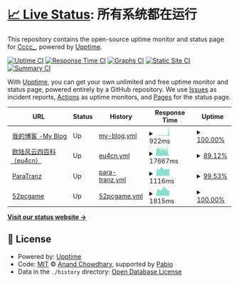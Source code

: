 # [📈 Live Status](https://status.iscccc.eu.org): <!--live status--> **所有系统都在运行**

This repository contains the open-source uptime monitor and status page for [Cccc\_](https://blog.iscccc.eu.org/), powered by [Upptime](https://github.com/upptime/upptime).

[![Uptime CI](https://github.com/Cccc-owo/upptime/workflows/Uptime%20CI/badge.svg)](https://github.com/Cccc-owo/upptime/actions?query=workflow%3A%22Uptime+CI%22)
[![Response Time CI](https://github.com/Cccc-owo/upptime/workflows/Response%20Time%20CI/badge.svg)](https://github.com/Cccc-owo/upptime/actions?query=workflow%3A%22Response+Time+CI%22)
[![Graphs CI](https://github.com/Cccc-owo/upptime/workflows/Graphs%20CI/badge.svg)](https://github.com/Cccc-owo/upptime/actions?query=workflow%3A%22Graphs+CI%22)
[![Static Site CI](https://github.com/Cccc-owo/upptime/workflows/Static%20Site%20CI/badge.svg)](https://github.com/Cccc-owo/upptime/actions?query=workflow%3A%22Static+Site+CI%22)
[![Summary CI](https://github.com/Cccc-owo/upptime/workflows/Summary%20CI/badge.svg)](https://github.com/Cccc-owo/upptime/actions?query=workflow%3A%22Summary+CI%22)

With [Upptime](https://upptime.js.org), you can get your own unlimited and free uptime monitor and status page, powered entirely by a GitHub repository. We use [Issues](https://github.com/Cccc-owo/upptime/issues) as incident reports, [Actions](https://github.com/Cccc-owo/upptime/actions) as uptime monitors, and [Pages](https://status.iscccc.eu.org) for the status page.

<!--start: status pages-->
<!-- This summary is generated by Upptime (https://github.com/upptime/upptime) -->
<!-- Do not edit this manually, your changes will be overwritten -->
<!-- prettier-ignore -->
| URL | Status | History | Response Time | Uptime |
| --- | ------ | ------- | ------------- | ------ |
| <img alt="" src="https://icons.duckduckgo.com/ip3/blog.iscccc.eu.org.ico" height="13"> [我的博客 -My Blog](https://blog.iscccc.eu.org) | Up | [my-blog.yml](https://github.com/Cccc-owo/upptime/commits/HEAD/history/my-blog.yml) | <details><summary><img alt="Response time graph" src="./graphs/my-blog/response-time-week.png" height="20"> 922ms</summary><br><a href="https://status.iscccc.eu.org/history/my-blog"><img alt="Response time 466" src="https://img.shields.io/endpoint?url=https%3A%2F%2Fraw.githubusercontent.com%2FCccc-owo%2Fupptime%2FHEAD%2Fapi%2Fmy-blog%2Fresponse-time.json"></a><br><a href="https://status.iscccc.eu.org/history/my-blog"><img alt="24-hour response time 331" src="https://img.shields.io/endpoint?url=https%3A%2F%2Fraw.githubusercontent.com%2FCccc-owo%2Fupptime%2FHEAD%2Fapi%2Fmy-blog%2Fresponse-time-day.json"></a><br><a href="https://status.iscccc.eu.org/history/my-blog"><img alt="7-day response time 922" src="https://img.shields.io/endpoint?url=https%3A%2F%2Fraw.githubusercontent.com%2FCccc-owo%2Fupptime%2FHEAD%2Fapi%2Fmy-blog%2Fresponse-time-week.json"></a><br><a href="https://status.iscccc.eu.org/history/my-blog"><img alt="30-day response time 475" src="https://img.shields.io/endpoint?url=https%3A%2F%2Fraw.githubusercontent.com%2FCccc-owo%2Fupptime%2FHEAD%2Fapi%2Fmy-blog%2Fresponse-time-month.json"></a><br><a href="https://status.iscccc.eu.org/history/my-blog"><img alt="1-year response time 466" src="https://img.shields.io/endpoint?url=https%3A%2F%2Fraw.githubusercontent.com%2FCccc-owo%2Fupptime%2FHEAD%2Fapi%2Fmy-blog%2Fresponse-time-year.json"></a></details> | <details><summary><a href="https://status.iscccc.eu.org/history/my-blog">100.00%</a></summary><a href="https://status.iscccc.eu.org/history/my-blog"><img alt="All-time uptime 100.00%" src="https://img.shields.io/endpoint?url=https%3A%2F%2Fraw.githubusercontent.com%2FCccc-owo%2Fupptime%2FHEAD%2Fapi%2Fmy-blog%2Fuptime.json"></a><br><a href="https://status.iscccc.eu.org/history/my-blog"><img alt="24-hour uptime 100.00%" src="https://img.shields.io/endpoint?url=https%3A%2F%2Fraw.githubusercontent.com%2FCccc-owo%2Fupptime%2FHEAD%2Fapi%2Fmy-blog%2Fuptime-day.json"></a><br><a href="https://status.iscccc.eu.org/history/my-blog"><img alt="7-day uptime 100.00%" src="https://img.shields.io/endpoint?url=https%3A%2F%2Fraw.githubusercontent.com%2FCccc-owo%2Fupptime%2FHEAD%2Fapi%2Fmy-blog%2Fuptime-week.json"></a><br><a href="https://status.iscccc.eu.org/history/my-blog"><img alt="30-day uptime 100.00%" src="https://img.shields.io/endpoint?url=https%3A%2F%2Fraw.githubusercontent.com%2FCccc-owo%2Fupptime%2FHEAD%2Fapi%2Fmy-blog%2Fuptime-month.json"></a><br><a href="https://status.iscccc.eu.org/history/my-blog"><img alt="1-year uptime 100.00%" src="https://img.shields.io/endpoint?url=https%3A%2F%2Fraw.githubusercontent.com%2FCccc-owo%2Fupptime%2FHEAD%2Fapi%2Fmy-blog%2Fuptime-year.json"></a></details>
| <img alt="" src="https://icons.duckduckgo.com/ip3/www.eu4cn.com.ico" height="13"> [欧陆风云四百科（eu4cn）](https://www.eu4cn.com) | Up | [eu4cn.yml](https://github.com/Cccc-owo/upptime/commits/HEAD/history/eu4cn.yml) | <details><summary><img alt="Response time graph" src="./graphs/eu4cn/response-time-week.png" height="20"> 17667ms</summary><br><a href="https://status.iscccc.eu.org/history/eu4cn"><img alt="Response time 10089" src="https://img.shields.io/endpoint?url=https%3A%2F%2Fraw.githubusercontent.com%2FCccc-owo%2Fupptime%2FHEAD%2Fapi%2Feu4cn%2Fresponse-time.json"></a><br><a href="https://status.iscccc.eu.org/history/eu4cn"><img alt="24-hour response time 3436" src="https://img.shields.io/endpoint?url=https%3A%2F%2Fraw.githubusercontent.com%2FCccc-owo%2Fupptime%2FHEAD%2Fapi%2Feu4cn%2Fresponse-time-day.json"></a><br><a href="https://status.iscccc.eu.org/history/eu4cn"><img alt="7-day response time 17667" src="https://img.shields.io/endpoint?url=https%3A%2F%2Fraw.githubusercontent.com%2FCccc-owo%2Fupptime%2FHEAD%2Fapi%2Feu4cn%2Fresponse-time-week.json"></a><br><a href="https://status.iscccc.eu.org/history/eu4cn"><img alt="30-day response time 12579" src="https://img.shields.io/endpoint?url=https%3A%2F%2Fraw.githubusercontent.com%2FCccc-owo%2Fupptime%2FHEAD%2Fapi%2Feu4cn%2Fresponse-time-month.json"></a><br><a href="https://status.iscccc.eu.org/history/eu4cn"><img alt="1-year response time 10089" src="https://img.shields.io/endpoint?url=https%3A%2F%2Fraw.githubusercontent.com%2FCccc-owo%2Fupptime%2FHEAD%2Fapi%2Feu4cn%2Fresponse-time-year.json"></a></details> | <details><summary><a href="https://status.iscccc.eu.org/history/eu4cn">89.12%</a></summary><a href="https://status.iscccc.eu.org/history/eu4cn"><img alt="All-time uptime 94.79%" src="https://img.shields.io/endpoint?url=https%3A%2F%2Fraw.githubusercontent.com%2FCccc-owo%2Fupptime%2FHEAD%2Fapi%2Feu4cn%2Fuptime.json"></a><br><a href="https://status.iscccc.eu.org/history/eu4cn"><img alt="24-hour uptime 100.00%" src="https://img.shields.io/endpoint?url=https%3A%2F%2Fraw.githubusercontent.com%2FCccc-owo%2Fupptime%2FHEAD%2Fapi%2Feu4cn%2Fuptime-day.json"></a><br><a href="https://status.iscccc.eu.org/history/eu4cn"><img alt="7-day uptime 89.12%" src="https://img.shields.io/endpoint?url=https%3A%2F%2Fraw.githubusercontent.com%2FCccc-owo%2Fupptime%2FHEAD%2Fapi%2Feu4cn%2Fuptime-week.json"></a><br><a href="https://status.iscccc.eu.org/history/eu4cn"><img alt="30-day uptime 95.01%" src="https://img.shields.io/endpoint?url=https%3A%2F%2Fraw.githubusercontent.com%2FCccc-owo%2Fupptime%2FHEAD%2Fapi%2Feu4cn%2Fuptime-month.json"></a><br><a href="https://status.iscccc.eu.org/history/eu4cn"><img alt="1-year uptime 94.79%" src="https://img.shields.io/endpoint?url=https%3A%2F%2Fraw.githubusercontent.com%2FCccc-owo%2Fupptime%2FHEAD%2Fapi%2Feu4cn%2Fuptime-year.json"></a></details>
| <img alt="" src="https://icons.duckduckgo.com/ip3/paratranz.cn.ico" height="13"> [ParaTranz](https://paratranz.cn/) | Up | [para-tranz.yml](https://github.com/Cccc-owo/upptime/commits/HEAD/history/para-tranz.yml) | <details><summary><img alt="Response time graph" src="./graphs/para-tranz/response-time-week.png" height="20"> 1116ms</summary><br><a href="https://status.iscccc.eu.org/history/para-tranz"><img alt="Response time 1175" src="https://img.shields.io/endpoint?url=https%3A%2F%2Fraw.githubusercontent.com%2FCccc-owo%2Fupptime%2FHEAD%2Fapi%2Fpara-tranz%2Fresponse-time.json"></a><br><a href="https://status.iscccc.eu.org/history/para-tranz"><img alt="24-hour response time 1384" src="https://img.shields.io/endpoint?url=https%3A%2F%2Fraw.githubusercontent.com%2FCccc-owo%2Fupptime%2FHEAD%2Fapi%2Fpara-tranz%2Fresponse-time-day.json"></a><br><a href="https://status.iscccc.eu.org/history/para-tranz"><img alt="7-day response time 1116" src="https://img.shields.io/endpoint?url=https%3A%2F%2Fraw.githubusercontent.com%2FCccc-owo%2Fupptime%2FHEAD%2Fapi%2Fpara-tranz%2Fresponse-time-week.json"></a><br><a href="https://status.iscccc.eu.org/history/para-tranz"><img alt="30-day response time 1128" src="https://img.shields.io/endpoint?url=https%3A%2F%2Fraw.githubusercontent.com%2FCccc-owo%2Fupptime%2FHEAD%2Fapi%2Fpara-tranz%2Fresponse-time-month.json"></a><br><a href="https://status.iscccc.eu.org/history/para-tranz"><img alt="1-year response time 1175" src="https://img.shields.io/endpoint?url=https%3A%2F%2Fraw.githubusercontent.com%2FCccc-owo%2Fupptime%2FHEAD%2Fapi%2Fpara-tranz%2Fresponse-time-year.json"></a></details> | <details><summary><a href="https://status.iscccc.eu.org/history/para-tranz">99.53%</a></summary><a href="https://status.iscccc.eu.org/history/para-tranz"><img alt="All-time uptime 98.89%" src="https://img.shields.io/endpoint?url=https%3A%2F%2Fraw.githubusercontent.com%2FCccc-owo%2Fupptime%2FHEAD%2Fapi%2Fpara-tranz%2Fuptime.json"></a><br><a href="https://status.iscccc.eu.org/history/para-tranz"><img alt="24-hour uptime 100.00%" src="https://img.shields.io/endpoint?url=https%3A%2F%2Fraw.githubusercontent.com%2FCccc-owo%2Fupptime%2FHEAD%2Fapi%2Fpara-tranz%2Fuptime-day.json"></a><br><a href="https://status.iscccc.eu.org/history/para-tranz"><img alt="7-day uptime 99.53%" src="https://img.shields.io/endpoint?url=https%3A%2F%2Fraw.githubusercontent.com%2FCccc-owo%2Fupptime%2FHEAD%2Fapi%2Fpara-tranz%2Fuptime-week.json"></a><br><a href="https://status.iscccc.eu.org/history/para-tranz"><img alt="30-day uptime 98.11%" src="https://img.shields.io/endpoint?url=https%3A%2F%2Fraw.githubusercontent.com%2FCccc-owo%2Fupptime%2FHEAD%2Fapi%2Fpara-tranz%2Fuptime-month.json"></a><br><a href="https://status.iscccc.eu.org/history/para-tranz"><img alt="1-year uptime 98.89%" src="https://img.shields.io/endpoint?url=https%3A%2F%2Fraw.githubusercontent.com%2FCccc-owo%2Fupptime%2FHEAD%2Fapi%2Fpara-tranz%2Fuptime-year.json"></a></details>
| <img alt="" src="https://icons.duckduckgo.com/ip3/52pcgame.net.ico" height="13"> [52pcgame](http://52pcgame.net/) | Up | [52pcgame.yml](https://github.com/Cccc-owo/upptime/commits/HEAD/history/52pcgame.yml) | <details><summary><img alt="Response time graph" src="./graphs/52pcgame/response-time-week.png" height="20"> 1815ms</summary><br><a href="https://status.iscccc.eu.org/history/52pcgame"><img alt="Response time 1850" src="https://img.shields.io/endpoint?url=https%3A%2F%2Fraw.githubusercontent.com%2FCccc-owo%2Fupptime%2FHEAD%2Fapi%2F52pcgame%2Fresponse-time.json"></a><br><a href="https://status.iscccc.eu.org/history/52pcgame"><img alt="24-hour response time 2094" src="https://img.shields.io/endpoint?url=https%3A%2F%2Fraw.githubusercontent.com%2FCccc-owo%2Fupptime%2FHEAD%2Fapi%2F52pcgame%2Fresponse-time-day.json"></a><br><a href="https://status.iscccc.eu.org/history/52pcgame"><img alt="7-day response time 1815" src="https://img.shields.io/endpoint?url=https%3A%2F%2Fraw.githubusercontent.com%2FCccc-owo%2Fupptime%2FHEAD%2Fapi%2F52pcgame%2Fresponse-time-week.json"></a><br><a href="https://status.iscccc.eu.org/history/52pcgame"><img alt="30-day response time 1859" src="https://img.shields.io/endpoint?url=https%3A%2F%2Fraw.githubusercontent.com%2FCccc-owo%2Fupptime%2FHEAD%2Fapi%2F52pcgame%2Fresponse-time-month.json"></a><br><a href="https://status.iscccc.eu.org/history/52pcgame"><img alt="1-year response time 1850" src="https://img.shields.io/endpoint?url=https%3A%2F%2Fraw.githubusercontent.com%2FCccc-owo%2Fupptime%2FHEAD%2Fapi%2F52pcgame%2Fresponse-time-year.json"></a></details> | <details><summary><a href="https://status.iscccc.eu.org/history/52pcgame">100.00%</a></summary><a href="https://status.iscccc.eu.org/history/52pcgame"><img alt="All-time uptime 100.00%" src="https://img.shields.io/endpoint?url=https%3A%2F%2Fraw.githubusercontent.com%2FCccc-owo%2Fupptime%2FHEAD%2Fapi%2F52pcgame%2Fuptime.json"></a><br><a href="https://status.iscccc.eu.org/history/52pcgame"><img alt="24-hour uptime 100.00%" src="https://img.shields.io/endpoint?url=https%3A%2F%2Fraw.githubusercontent.com%2FCccc-owo%2Fupptime%2FHEAD%2Fapi%2F52pcgame%2Fuptime-day.json"></a><br><a href="https://status.iscccc.eu.org/history/52pcgame"><img alt="7-day uptime 100.00%" src="https://img.shields.io/endpoint?url=https%3A%2F%2Fraw.githubusercontent.com%2FCccc-owo%2Fupptime%2FHEAD%2Fapi%2F52pcgame%2Fuptime-week.json"></a><br><a href="https://status.iscccc.eu.org/history/52pcgame"><img alt="30-day uptime 100.00%" src="https://img.shields.io/endpoint?url=https%3A%2F%2Fraw.githubusercontent.com%2FCccc-owo%2Fupptime%2FHEAD%2Fapi%2F52pcgame%2Fuptime-month.json"></a><br><a href="https://status.iscccc.eu.org/history/52pcgame"><img alt="1-year uptime 100.00%" src="https://img.shields.io/endpoint?url=https%3A%2F%2Fraw.githubusercontent.com%2FCccc-owo%2Fupptime%2FHEAD%2Fapi%2F52pcgame%2Fuptime-year.json"></a></details>

<!--end: status pages-->

[**Visit our status website →**](https://status.iscccc.eu.org)

## 📄 License

- Powered by: [Upptime](https://github.com/upptime/upptime)
- Code: [MIT](./LICENSE) © [Anand Chowdhary](https://anandchowdhary.com), supported by [Pabio](https://pabio.com)
- Data in the `./history` directory: [Open Database License](https://opendatacommons.org/licenses/odbl/1-0/)
